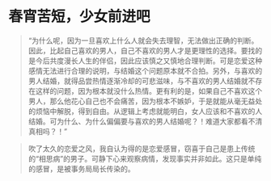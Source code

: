 # 春宵苦短，少女前进吧

> “为什么呢，因为一旦喜欢上什么人就会失去理智，无法做出正确的判断。因此，比起自己喜欢的男人，自己不喜欢的男人才是更理性的选择。要找的是今后共度漫长人生的伴侣，因此应该慎之又慎地合理判断。可是恋爱这种感情无法进行合理的说明，与结婚这个问题原本就不合拍。另外，与喜欢的男人结婚，就得品尝热情逐渐冷却的可悲滋味，与不喜欢的男人结婚就不存在这样的问题，因为根本就没什么热情。更有利的是，如果自己不喜欢这个男人，那么他花心自己也不会痛苦，因为根本不嫉妒，于是就能从毫无益处的烦恼中解脱，得到自由。从逻辑上考虑就能明白，女人应该和不喜欢的人结婚。可为什么、为什么偏偏要与喜欢的男人结婚呢？！难道大家都看不清真相吗？！”

> 吹了太久的恋爱之风，我自认为得的是恋爱感冒，窃喜于自己是患上传统的“相思病”的男子。可静下心来观察病情，发现事实并非如此。这只是单纯的感冒，是被事务局局长传染的。